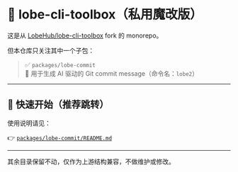 # 🧰 lobe-cli-toolbox（私用魔改版）

这是从 [LobeHub/lobe-cli-toolbox](https://github.com/lobehub/lobe-cli-toolbox) fork 的 monorepo。

但本仓库只关注其中一个子包：

> ✅ `packages/lobe-commit`\
> 🎯 用于生成 AI 驱动的 Git commit message（命令名：`lobe2`）

---

## 🚀 快速开始（推荐跳转）

使用说明请见：

👉 [`packages/lobe-commit/README.md`](./packages/lobe-commit/README.md)

---

其余目录保留不动，仅作为上游结构兼容，不做维护或修改。
